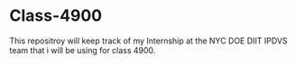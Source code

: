 # Class-4900
This repositroy will keep track of my Internship at the NYC DOE DIIT IPDVS team that i will be using for class 4900. 


